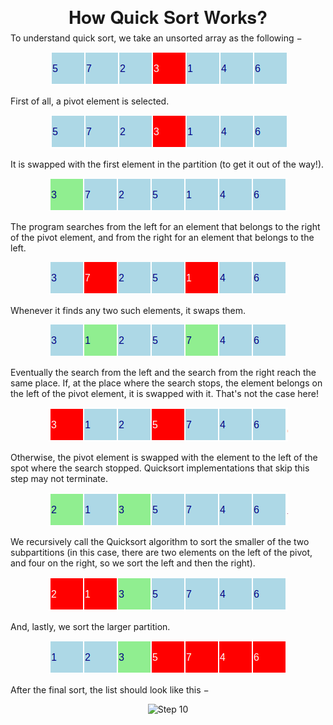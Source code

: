 <h1 align="center" style="text-align:center;line-height:10pt;font-family:'Helvetica Neue',Helvetica,Arial,sans-serif;">How Quick Sort Works?</h1>

To understand quick sort, we take an unsorted array as the following −

<p align="center">
    <img src="/01-Sorting/img/quick_sort_1.png" alt="Step 01">
</p>


First of all, a pivot element is selected.

<p align="center">
    <img src="/01-Sorting/img/quick_sort_1.png" alt="Step 02">
</p>

It is swapped with the first element in the partition (to get it out of the way!).

<p align="center">
    <img src="/01-Sorting/img/quick_sort_2.png" alt="Step 03">
</p>

The program searches from the left for an element that belongs to the right of the pivot element, and from the right for an element that belongs to the left.

<p align="center">
    <img src="/01-Sorting/img/quick_sort_3.png" alt="Step 04">
</p>

Whenever it finds any two such elements, it swaps them.

<p align="center">
    <img src="/01-Sorting/img/quick_sort_4.png" alt="Step 05">
</p>

Eventually the search from the left and the search from the right reach the same place. If, at the place where the search stops, the element belongs on the left of the pivot element, it is swapped with it. That's not the case here!

<p align="center">
    <img src="/01-Sorting/img/quick_sort_5.png" alt="Step 06">
</p>

Otherwise, the pivot element is swapped with the element to the left of the spot where the search stopped. Quicksort implementations that skip this step may not terminate.

<p align="center">
    <img src="/01-Sorting/img/quick_sort_6.png" alt="Step 07">
</p>

We recursively call the Quicksort algorithm to sort the smaller of the two subpartitions (in this case, there are two elements on the left of the pivot, and four on the right, so we sort the left and then the right).

<p align="center">
    <img src="/01-Sorting/img/quick_sort_7.png" alt="Step 08">
</p>

And, lastly, we sort the larger partition.

<p align="center">
    <img src="/01-Sorting/img/quick_sort_8.png" alt="Step 09">
</p>

After the final sort, the list should look like this −

<p align="center">
    <img src="/01-Sorting/img/quick_sort_9.jpg"  alt="Step 10">
</p>
